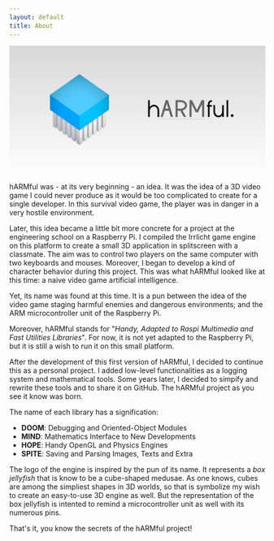 ```yaml
---
layout: default
title: About
---
```


![hARMful banner](assets/images/logo/hARMful_Preview.png)

hARMful was - at its very beginning - an idea. It was the idea of a 3D video game I could never produce as it would be too complicated to create for a single developer. In this survival video game, the player was in danger in a very hostile environment.

Later, this idea became a little bit more concrete for a project at the engineering school on a Raspberry Pi. I compiled the Irrlicht game engine on this platform to create a small 3D application in splitscreen with a classmate. The aim was to control two players on the same computer with two keyboards and mouses. Moreover, I began to develop a kind of character behavior during this project. This was what hARMful looked like at this time: a naive video game artificial intelligence.

Yet, its name was found at this time. It is a pun between the idea of the video game staging harmful enemies and dangerous environments; and the ARM microcontroller unit of the Raspberry Pi.

Moreover, hARMful stands for "_Handy, Adapted to Raspi Multimedia and Fast Utilities Libraries_". For now, it is not yet adapted to the Raspberry Pi, but it is still a wish to run it on this small platform.

After the development of this first version of hARMful, I decided to continue this as a personal project. I added low-level functionalities as a logging system and mathematical tools. Some years later, I decided to simpify and rewrite these tools and to share it on GitHub. The hARMful project as you see it know was born.

The name of each library has a signification:
* **DOOM**: Debugging and Oriented-Object Modules
* **MIND**: Mathematics Interface to New Developments
* **HOPE**: Handy OpenGL and Physics Engines
* **SPITE**: Saving and Parsing Images, Texts and Extra

The logo of the engine is inspired by the pun of its name. It represents a *box jellyfish*  that is know to be a cube-shaped medusae. As one knows, cubes are among the simpliest shapes in 3D worlds, so that is symbolize my wish to create an easy-to-use 3D engine as well. But the representation of the box jellyfish is intented to remind a microcontroller unit as well with its numerous pins.

That's it, you know the secrets of the hARMful project!
